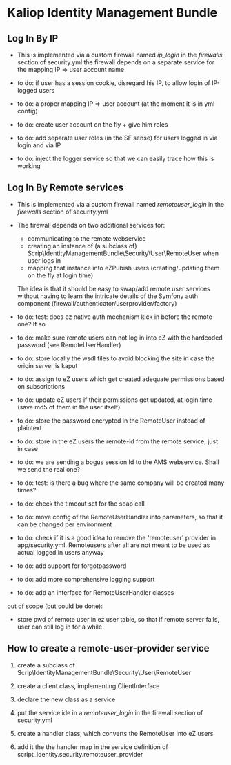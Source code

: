 Kaliop Identity Management Bundle
=================================

## Log In By IP

- This is implemented via a custom firewall
    named *ip_login* in the *firewalls* section of security.yml
    the firewall depends on a separate service for the mapping IP => user account name

- to do: if user has a session cookie, disregard his IP, to allow login of IP-logged users
- to do: a proper mapping IP => user account (at the moment it is in yml config)
- to do: create user account on the fly + give him roles
- to do: add separate user roles (in the SF sense) for users logged in via login and via IP
- to do: inject the logger service so that we can easily trace how this is working

## Log In By Remote services

- This is implemented via a custom firewall
    named *remoteuser_login* in the *firewalls* section of security.yml

- The firewall depends on two additional services for:
    * communicating to the remote webservice
    * creating an instance of (a subclass of) Scrip\IdentityManagementBundle\Security\User\RemoteUser when user logs in
    * mapping that instance into eZPubish users (creating/updating them on the fly at login time)

    The idea is that it should be easy to swap/add remote user services without having to learn the intricate details of
    the Symfony auth component (firewall/authenticator/userprovider/factory)

- to do: test: does ez native auth mechanism kick in before the remote one? If so
- to do: make sure remote users can not log in into eZ with the hardcoded password (see RemoteUserHandler)
- to do: store locally the wsdl files to avoid blocking the site in case the origin server is kaput
- to do: assign to eZ users which get created adequate permissions based on subscriptions
- to do: update eZ users if their permissions get updated, at login time (save md5 of them in the user itself)
- to do: store the password encrypted in the RemoteUser instead of plaintext
- to do: store in the eZ users the remote-id from the remote service, just in case
- to do: we are sending a bogus session Id to the AMS webservice. Shall we send the real one?
- to do: test: is there a bug where the same company will be created many times?
- to do: check the timeout set for the soap call
- to do: move config of the RemoteUserHandler into parameters, so that it can be changed per environment
- to do: check if it is a good idea to remove the 'remoteuser' provider in app/security.yml. Remoteusers after all are
         not meant to be used as actual logged in users anyway
- to do: add support for forgotpassword
- to do: add more comprehensive logging support
- to do: add an interface for RemoteUserHandler classes

out of scope (but could be done):
- store pwd of remote user in ez user table, so that if remote server fails, user can still log in for a while


## How to create a remote-user-provider service

1. create a subclass of Scrip\IdentityManagementBundle\Security\User\RemoteUser

2. create a client class, implementing ClientInterface

3. declare the new class as a service

4. put the service ide in a *remoteuser_login* in the firewall section of security.yml

5. create a handler class, which converts the RemoteUser into eZ users

6. add it the the handler map in the service definition of script_identity.security.remoteuser_provider
